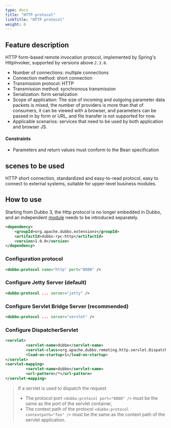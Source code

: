 ```yaml
---
type: docs
title: "HTTP protocol"
linkTitle: "HTTP protocol"
weight: 6
---
```



## Feature description
HTTP form-based remote invocation protocol, implemented by Spring's HttpInvoker, supported by versions above `2.3.0`.

* Number of connections: multiple connections
* Connection method: short connection
* Transmission protocol: HTTP
* Transmission method: synchronous transmission
* Serialization: form serialization
* Scope of application: The size of incoming and outgoing parameter data packets is mixed, the number of providers is more than that of consumers, it can be viewed with a browser, and parameters can be passed in by form or URL, and file transfer is not supported for now.
* Applicable scenarios: services that need to be used by both application and browser JS.

#### Constraints
* Parameters and return values must conform to the Bean specification

## scenes to be used

HTTP short connection, standardized and easy-to-read protocol, easy to connect to external systems, suitable for upper-level business modules.

## How to use

Starting from Dubbo 3, the Http protocol is no longer embedded in Dubbo, and an independent [module](/zh-cn/download/spi-extensions/#dubbo-rpc) needs to be introduced separately.
```xml
<dependency>
    <groupId>org.apache.dubbo.extensions</groupId>
    <artifactId>dubbo-rpc-http</artifactId>
    <version>1.0.0</version>
</dependency>
```

### Configuration protocol
```xml
<dubbo:protocol name="http" port="8080" />
```

### Configure Jetty Server (default)
```xml
<dubbo:protocol ... server="jetty" />
```

### Configure Servlet Bridge Server (recommended)
```xml
<dubbo:protocol ... server="servlet" />
```

### Configure DispatcherServlet

```xml
<servlet>
         <servlet-name>dubbo</servlet-name>
         <servlet-class>org.apache.dubbo.remoting.http.servlet.DispatcherServlet</servlet-class>
         <load-on-startup>1</load-on-startup>
</servlet>
<servlet-mapping>
         <servlet-name>dubbo</servlet-name>
         <url-pattern>/*</url-pattern>
</servlet-mapping>
```

> If a servlet is used to dispatch the request
> * The protocol port `<dubbo:protocol port="8080" />` must be the same as the port of the servlet container,
> * The context path of the protocol `<dubbo:protocol contextpath="foo" />` must be the same as the context path of the servlet application.

